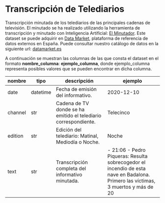 # Transcripción de Telediarios

Transcripción minutada de los telediarios de las principales cadenas de televisión. El minutado se ha realizado utilizando la herramienta de transcripción y minutado con Inteligencia Artificial: [El Minutador](https://elminutador.es/). Este dataset se puede adquirir en [Data Market](https://datamarket.es/#transcripcion-de-telediarios-dataset), plataforma de referencia de datos externos en España. Puede consultar nuestro catálogo de datos en la siguiente url: [datamarket.es](https://datamarket.es/)

A continuación se muestran las columnas de las que consta el dataset en el formato __nombre_columna__: __ejemplo_columna__, donde ejemplo_columna representa posibles valores que se pueden encontrar en dicha columna.

| nombre  | tipo     | descripción                                                     | ejemplo                                                                                                                          |
|---------|----------|-----------------------------------------------------------------|----------------------------------------------------------------------------------------------------------------------------------|
| date    | datetime | Fecha de emisión del informativo.                               | 2020-12-10                                                                                                                       |
| channel | str      | Cadena de TV donde se ha emitido el telediario correspondiente. | Telecinco                                                                                                                        |
| edition | str      | Edición del telediario: Matinal, Mediodía o Noche.              | Noche                                                                                                                            |
| text    | str      | Transcripción completa del informativo minutada.                | - 21:06 - Pedro Piqueras: Resulta sobrecogedor el incendio de esta nave en Badalona. Primero las víctimas, 3 muertos y más de 20 |
